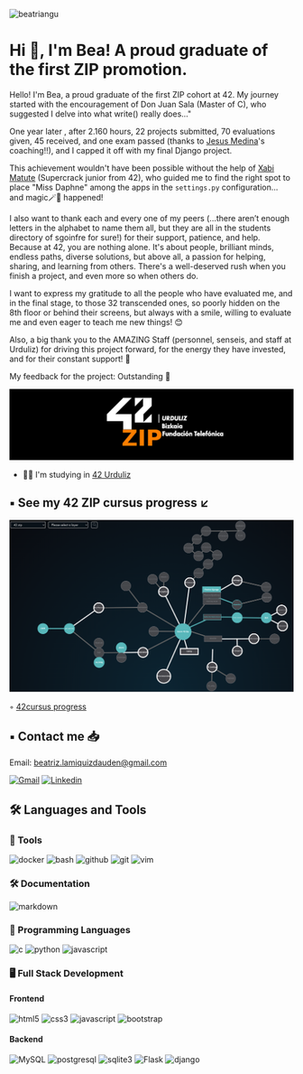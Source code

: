 <p align="left"> 
  <img src="https://komarev.com/ghpvc/?username=beatriangu&label=Profile%20views&color=0eb456&style=flat" alt="beatriangu" /> 
</p>

# Hi 👋, I'm Bea! A proud graduate of the first ZIP promotion.

Hello! I'm Bea, a proud graduate of the first ZIP cohort at 42. My journey started with the encouragement of Don Juan Sala (Master of C), who suggested I delve into what write() really does..."

One year later , after 2.160 hours, 22 projects submitted, 70 evaluations given, 45 received, and one exam passed (thanks to [Jesus Medina](https://github.com/medituri)'s coaching!!), and I capped it off with my final Django project.

This achievement wouldn't have been possible without the help of [Xabi Matute](https://github.com/XabierMatute) (Supercrack junior from 42), who guided me to find the right spot to place "Miss Daphne" among the apps in the `settings.py` configuration... and magic🪄🌠  happened!

I also want to thank each and every one of my peers (...there aren’t enough letters in the alphabet to name them all, but they are all in the students directory of sgoinfre for sure!) for their support, patience, and help. Because at 42, you are nothing alone. It's about people, brilliant minds, endless paths, diverse solutions, but above all, a passion for helping, sharing, and learning from others. There's a well-deserved rush when you finish a project, and even more so when others do.

I want to express my gratitude to all the people who have evaluated me, and in the final stage, to those 32 transcended ones, so poorly hidden on the 8th floor or behind their screens, but always with a smile, willing to evaluate me and even eager to teach me new things! 😊

Also, a big thank you to the AMAZING Staff (personnel, senseis, and staff at Urduliz) for driving this project forward, for the energy they have invested, and for their constant support! 🙏

My feedback for the project: Outstanding 🚀



![Banner Personalizado](https://github.com/beatriangu/beatriangu/blob/main/42ZIP_urduliz.png?raw=true)

- 👨‍💻 I'm studying in [42 Urduliz](https://www.42urduliz.com/)

## ▪️ See my 42 ZIP cursus progress ↙️ 

<!-- ![Holygraph](https://github.com/beatriangu/beatriangu/blob/main/Holygraph42.png) -->

![Holygraph](https://github.com/beatriangu/beatriangu/blob/main/Screenshot%20from%202024-09-20%2012-34-45.png)

◦ [42cursus progress](https://github.com/beatriangu?tab=repositories)

## ▪️ Contact me 📥

Email: beatriz.lamiquizdauden@gmail.com

<p align="left">
<a href='mailto:beatriz.lamiquizdauden@gmail.com' target="_blank"><img alt='Gmail' src='https://img.shields.io/badge/Gmail-100000?style=flat&logo=Gmail&logoColor=white&labelColor=EA4335&color=EA4335'/></a>
<a href="https://www.linkedin.com/in/bealamiquiz/" target="_blank"><img alt='Linkedin' src='https://img.shields.io/badge/LinkedIn-100000?style=flat&logo=Linkedin&logoColor=white&labelColor=0A66C2&color=0A66C2'/></a>
</p>

## 🛠️ Languages and Tools

### 🔧 Tools
<p align="left">
  <img src="https://img.shields.io/badge/Docker-2496ED?style=for-the-badge&logo=docker&logoColor=white" alt="docker"/>
  <img src="https://img.shields.io/badge/Bash-4EAA25?style=for-the-badge&logo=gnu-bash&logoColor=white" alt="bash"/>
  <img src="https://img.shields.io/badge/GitHub-181717?style=for-the-badge&logo=github&logoColor=white" alt="github"/>
  <img src="https://img.shields.io/badge/Git-F05032?style=for-the-badge&logo=git&logoColor=white" alt="git"/>
  <img src="https://img.shields.io/badge/Vim-019733?style=for-the-badge&logo=vim&logoColor=white" alt="vim"/>
</p>

### 🛠️ Documentation
<p align="left">
  <img src="https://img.shields.io/badge/Markdown-000000?style=for-the-badge&logo=markdown&logoColor=white" alt="markdown"/>
</p>

### 🔧 Programming Languages
<p align="left">
  <img src="https://img.shields.io/badge/C-00599C?style=for-the-badge&logo=c&logoColor=white" alt="c"/>
  <img src="https://img.shields.io/badge/Python-3776AB?style=for-the-badge&logo=python&logoColor=white" alt="python"/>
  <img src="https://img.shields.io/badge/JavaScript-F7DF1E?style=for-the-badge&logo=javascript&logoColor=black" alt="javascript"/>
</p>

### 🖥️ Full Stack Development
#### Frontend
<p align="left">
  <img src="https://img.shields.io/badge/HTML-E34F26?style=for-the-badge&logo=html5&logoColor=white" alt="html5"/>
  <img src="https://img.shields.io/badge/CSS-1572B6?style=for-the-badge&logo=css3&logoColor=white" alt="css3"/>
  <img src="https://img.shields.io/badge/JavaScript-F7DF1E?style=for-the-badge&logo=javascript&logoColor=black" alt="javascript"/>
  <img src="https://img.shields.io/badge/Bootstrap-563D7C?style=for-the-badge&logo=bootstrap&logoColor=white" alt="bootstrap"/>
</p>

#### Backend
<p align="left">
  <img src="https://img.shields.io/badge/MySQL-4479A1?style=for-the-badge&logo=mysql&logoColor=white" alt="MySQL"/>
  <img src="https://img.shields.io/badge/PostgreSQL-4169E1?style=for-the-badge&logo=postgresql&logoColor=white" alt="postgresql"/>
  <img src="https://img.shields.io/badge/SQLite-003B57?style=for-the-badge&logo=sqlite&logoColor=white" alt="sqlite3"/>
  <img src="https://img.shields.io/badge/Flask-000000?style=for-the-badge&logo=flask&logoColor=white" alt="Flask"/>
  <img src="https://img.shields.io/badge/Django-092E20?style=for-the-badge&logo=django&logoColor=white" alt="django"/>
</p>



<!--
**beatriangu/beatriangu** is a ✨ _special_ ✨ repository because its `README.md` (this file) appears on your GitHub profile.

Here are some ideas to get you started:

- 🔭 I’m currently working on ...
- 🌱 I’m currently learning ...
- 👯 I’m looking to collaborate on ...
- 🤔 I’m looking for help with ...
- 💬 Ask me about ...
- 📫 How to reach me: ...
- 😄 Pronouns: ...
- ⚡ Fun fact: ...
-->
